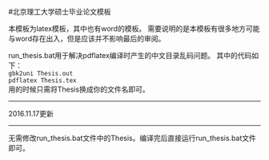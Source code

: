 #北京理工大学硕士毕业论文模板

本模板为latex模板，其中也有word的模板。
需要说明的是本模板有很多地方可能与word存在出入，但是应该并不影响最后的审阅。

run_thesis.bat用于解决pdflatex编译时产生的中文目录乱码问题。
其中的代码如下：  
`gbk2uni Thesis.out`  
`pdflatex Thesis.tex`  
用的时候只需将Thesis换成你的文件名即可。  


--------


2016.11.17更新


--------


无需修改run_thesis.bat文件中的Thesis。编译完后直接运行run_thesis.bat文件即可。